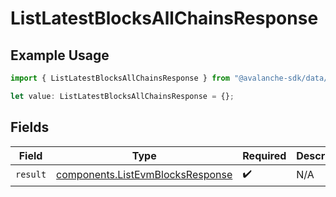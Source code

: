 # ListLatestBlocksAllChainsResponse

## Example Usage

```typescript
import { ListLatestBlocksAllChainsResponse } from "@avalanche-sdk/data/models/operations";

let value: ListLatestBlocksAllChainsResponse = {};
```

## Fields

| Field                                                                                | Type                                                                                 | Required                                                                             | Description                                                                          |
| ------------------------------------------------------------------------------------ | ------------------------------------------------------------------------------------ | ------------------------------------------------------------------------------------ | ------------------------------------------------------------------------------------ |
| `result`                                                                             | [components.ListEvmBlocksResponse](../../models/components/listevmblocksresponse.md) | :heavy_check_mark:                                                                   | N/A                                                                                  |